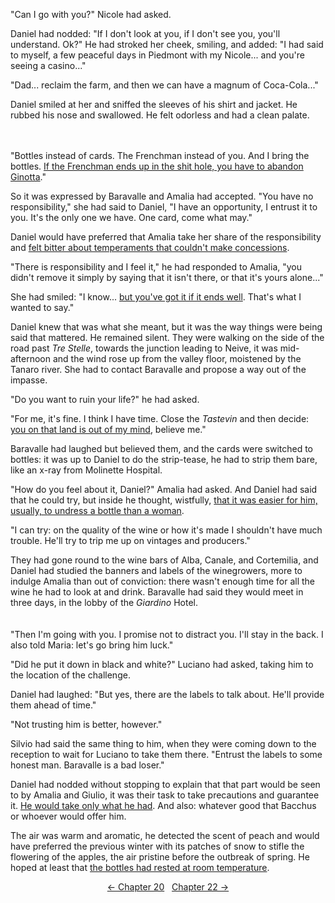 <!-- Pages 140-142 -->
"Can I go with you?" Nicole had asked.

Daniel had nodded: "If I don't look at you, if I don't see you, you'll understand. Ok?" He had stroked her cheek, smiling, and added: "I had said to myself, a few peaceful days in Piedmont with my Nicole... and you're seeing a casino..."

"Dad... reclaim the farm, and then we can have a magnum of Coca-Cola..."

Daniel smiled at her and sniffed the sleeves of his shirt and jacket. He rubbed his nose and swallowed. He felt odorless and had a clean palate. 
<br/><br/><br/>

"Bottles instead of cards. The Frenchman instead of you. And I bring the bottles. [If the Frenchman ends up in the shit hole, you have to abandon Ginotta](http://ofvioletsandlicorice.tumblr.com/post/129354078274/notes-questions-uncertainties#bucodelculo)."

So it was expressed by Baravalle and Amalia had accepted. "You have no responsibility," she had said to Daniel, "I have an opportunity, I entrust it to you. It's the only one we have. One card, come what may."

Daniel would have preferred that Amalia take her share of the responsibility and [felt bitter about temperaments that couldn't make concessions](http://ofvioletsandlicorice.tumblr.com/post/129354078274/notes-questions-uncertainties#amareggio).

"There is responsibility and I feel it," he had responded to Amalia, "you didn't remove it simply by saying that it isn't there, or that it's yours alone..."

She had smiled: "I know... [but you've got it if it ends well](http://ofvioletsandlicorice.tumblr.com/post/129354078274/notes-questions-uncertainties#macelhai). That's what I wanted to say."
<!-- Page 141 -->

Daniel knew that was what she meant, but it was the way things were being said that mattered. He remained silent. They were walking on the side of the road past *Tre Stelle*, towards the junction leading to Neive, it was mid-afternoon and the wind rose up from the valley floor, moistened by the Tanaro river. She had to contact Baravalle and propose a way out of the impasse.

"Do you want to ruin your life?" he had asked.

"For me, it's fine. I think I have time. Close the *Tastevin* and then decide: [you on that land is out of my mind](http://ofvioletsandlicorice.tumblr.com/post/129354078274/notes-questions-uncertainties#ciesci), believe me."

Baravalle had laughed but believed them, and the cards were switched to bottles: it was up to Daniel to do the strip-tease, he had to strip them bare, like an x-ray from Molinette Hospital.

"How do you feel about it, Daniel?" Amalia had asked. And Daniel had said that he could try, but inside he thought, wistfully, [that it was easier for him, usually, to undress a bottle than a woman](http://ofvioletsandlicorice.tumblr.com/post/129354078274/notes-questions-uncertainties#chenonunadonna).

"I can try: on the quality of the wine or how it's made I shouldn't have much trouble. He'll try to trip me up on vintages and producers."

They had gone round to the wine bars of Alba, Canale, and Cortemilia, and Daniel had studied the banners and labels of the winegrowers, more to indulge Amalia than out of conviction: there wasn't enough time for all the wine he had to look at and drink. Baravalle had said they would meet in three days, in the lobby of the *Giardino* Hotel.
<br/><br/><br/>
"Then I'm going with you. I promise not to distract you. I'll stay in the back. I also told Maria: let's go bring him luck."

"Did he put it down in black and white?" Luciano had asked, taking him to the location of the challenge. 
<!-- Page 142 -->

Daniel had laughed: "But yes, there are the labels to talk about. He'll provide them ahead of time."

"Not trusting him is better, however."

Silvio had said the same thing to him, when they were coming down to the reception to wait for Luciano to take them there. "Entrust the labels to some honest man. Baravalle is a bad loser."

Daniel had nodded without stopping to explain that that part would be seen to by Amalia and Giulio, it was their task to take precautions and guarantee it. [He would take only what he had](http://ofvioletsandlicorice.tumblr.com/post/129354078274/notes-questions-uncertainties#luiciavrebbe). And also: whatever good that Bacchus or whoever would offer him.

The air was warm and aromatic, he detected the scent of peach and would have preferred the previous winter with its patches of snow to stifle the flowering of the apples, the air pristine before the outbreak of spring. He hoped at least that [the bottles had rested at room temperature](http://ofvioletsandlicorice.tumblr.com/post/129354078274/notes-questions-uncertainties#atemperatura).


<div style="text-align: center">
<a href="http://ofvioletsandlicorice.tumblr.com/post/130908262644/of-violets-and-licorice-chapter-20">&larr;&nbsp;Chapter 20</a>&nbsp;&nbsp;
<a href="http://ofvioletsandlicorice.tumblr.com/post/130908308029/of-violets-and-licorice-chapter-22">Chapter 22&nbsp;&rarr;</a>

</div>
<script>
setupLocSave();
</script>
